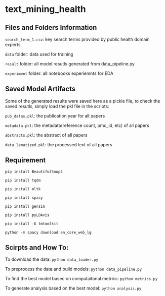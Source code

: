 # text_mining_health

## Files and Folders Information
`search_term_1.csv`: key search terms provided by public health domain experts

`data` folder: data used for training

`result` folder: all model resutls generated from data_pipeline.py

`experiment` folder: all notebooks experiemnts for EDA

## Saved Model Artifacts
Some of the generated results were saved here as a pickle file, to check the saved resutls, simply load the pkl file in the scripts:

`pub_datas.pkl`: the publication year for all papers

`metadata.pkl`: the metadata(reference count, pmc_id, etc) of all papers

`abstracts.pkl`: the abstract of all papers

`data_lematized.pkl`: the processed text of all papers

## Requirement
`pip install BeautifulSoup4`

`pip install tqdm`

`pip install nltk`

`pip install spacy`

`pip install gensim`

`pip install pyLDAvis`

`pip install -U tmtoolkit`

`python -m spacy download en_core_web_lg`

## Scirpts and How To:
To download the data: `python data_loader.py`

To preprocess the data and build models: `python data_pipeline.py`

To find the best model basec on computaitonal metrics: `python metrics.py`

To generate analysis based on the best model: `python analysis.py`

